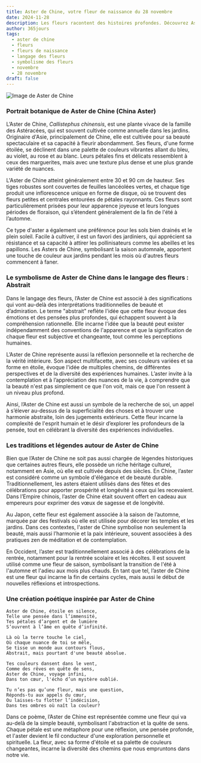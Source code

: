 ```yaml
---
title: Aster de Chine, votre fleur de naissance du 28 novembre
date: 2024-11-28
description: Les fleurs racontent des histoires profondes. Découvrez Aster de Chine, votre fleur de naissance du 28 novembre, ses symboles et récits fascinants. Plongez dans sa signification et son langage unique dans l'art floral.
author: 365jours
tags:
  - aster de chine
  - fleurs
  - fleurs de naissance
  - langage des fleurs
  - symbolisme des fleurs
  - novembre
  - 28 novembre
draft: false
---
```



![Image de Aster de Chine](https://cdn.pixabay.com/photo/2019/10/08/17/53/asters-4535620_640.jpg#center)


### Portrait botanique de Aster de Chine (China Aster)

L’Aster de Chine, _Callistephus chinensis_, est une plante vivace de la famille des Astéracées, qui est souvent cultivée comme annuelle dans les jardins. Originaire d'Asie, principalement de Chine, elle est cultivée pour sa beauté spectaculaire et sa capacité à fleurir abondamment. Ses fleurs, d'une forme étoilée, se déclinent dans une palette de couleurs vibrantes allant du bleu, au violet, au rose et au blanc. Leurs pétales fins et délicats ressemblent à ceux des marguerites, mais avec une texture plus dense et une plus grande variété de nuances.

L'Aster de Chine atteint généralement entre 30 et 90 cm de hauteur. Ses tiges robustes sont couvertes de feuilles lancéolées vertes, et chaque tige produit une inflorescence unique en forme de disque, où se trouvent des fleurs petites et centrales entourées de pétales rayonnants. Ces fleurs sont particulièrement prisées pour leur apparence joyeuse et leurs longues périodes de floraison, qui s’étendent généralement de la fin de l'été à l’automne.

Ce type d'aster a également une préférence pour les sols bien drainés et le plein soleil. Facile à cultiver, il est un favori des jardiniers, qui apprécient sa résistance et sa capacité à attirer les pollinisateurs comme les abeilles et les papillons. Les Asters de Chine, symbolisant la saison automnale, apportent une touche de couleur aux jardins pendant les mois où d'autres fleurs commencent à faner.

### Le symbolisme de Aster de Chine dans le langage des fleurs : Abstrait

Dans le langage des fleurs, l’Aster de Chine est associé à des significations qui vont au-delà des interprétations traditionnelles de beauté et d’admiration. Le terme "abstrait" reflète l'idée que cette fleur évoque des émotions et des pensées plus profondes, qui échappent souvent à la compréhension rationnelle. Elle incarne l'idée que la beauté peut exister indépendamment des conventions de l'apparence et que la signification de chaque fleur est subjective et changeante, tout comme les perceptions humaines.

L’Aster de Chine représente aussi la réflexion personnelle et la recherche de la vérité intérieure. Son aspect multifacette, avec ses couleurs variées et sa forme en étoile, évoque l'idée de multiples chemins, de différentes perspectives et de la diversité des expériences humaines. L’aster invite à la contemplation et à l’appréciation des nuances de la vie, à comprendre que la beauté n'est pas simplement ce que l'on voit, mais ce que l'on ressent à un niveau plus profond.

Ainsi, l’Aster de Chine est aussi un symbole de la recherche de soi, un appel à s’élever au-dessus de la superficialité des choses et à trouver une harmonie abstraite, loin des jugements extérieurs. Cette fleur incarne la complexité de l'esprit humain et le désir d’explorer les profondeurs de la pensée, tout en célébrant la diversité des expériences individuelles.

### Les traditions et légendes autour de Aster de Chine

Bien que l’Aster de Chine ne soit pas aussi chargée de légendes historiques que certaines autres fleurs, elle possède un riche héritage culturel, notamment en Asie, où elle est cultivée depuis des siècles. En Chine, l’aster est considéré comme un symbole d'élégance et de beauté durable. Traditionnellement, les asters étaient utilisés dans des fêtes et des célébrations pour apporter prospérité et longévité à ceux qui les recevaient. Dans l’Empire chinois, l’aster de Chine était souvent offert en cadeau aux empereurs pour exprimer des vœux de sagesse et de longévité.

Au Japon, cette fleur est également associée à la saison de l’automne, marquée par des festivals où elle est utilisée pour décorer les temples et les jardins. Dans ces contextes, l'aster de Chine symbolise non seulement la beauté, mais aussi l’harmonie et la paix intérieure, souvent associées à des pratiques zen de méditation et de contemplation.

En Occident, l’aster est traditionnellement associé à des célébrations de la rentrée, notamment pour la rentrée scolaire et les récoltes. Il est souvent utilisé comme une fleur de saison, symbolisant la transition de l'été à l'automne et l'adieu aux mois plus chauds. En tant que tel, l’aster de Chine est une fleur qui incarne la fin de certains cycles, mais aussi le début de nouvelles réflexions et introspections.

### Une création poétique inspirée par Aster de Chine

```
Aster de Chine, étoile en silence,
Telle une pensée dans l’immensité,
Tes pétales d’argent et de lumière
S’ouvrent à l’âme en quête d’infinité.

Là où la terre touche le ciel,
Où chaque nuance de toi se mêle,
Se tisse un monde aux contours flous,
Abstrait, mais pourtant d'une beauté absolue.

Tes couleurs dansent dans le vent,
Comme des rêves en quête de sens,
Aster de Chine, voyage infini,
Dans ton cœur, l'écho d’un mystère oublié.

Tu n’es pas qu’une fleur, mais une question,
Réponds-tu aux appels du cœur,
Ou laisses-tu flotter l’indécision,
Dans tes ombres où naît la couleur?
```

Dans ce poème, l’Aster de Chine est représentée comme une fleur qui va au-delà de la simple beauté, symbolisant l'abstraction et la quête de sens. Chaque pétale est une métaphore pour une réflexion, une pensée profonde, et l'aster devient le fil conducteur d'une exploration personnelle et spirituelle. La fleur, avec sa forme d'étoile et sa palette de couleurs changeantes, incarne la diversité des chemins que nous empruntons dans notre vie.
